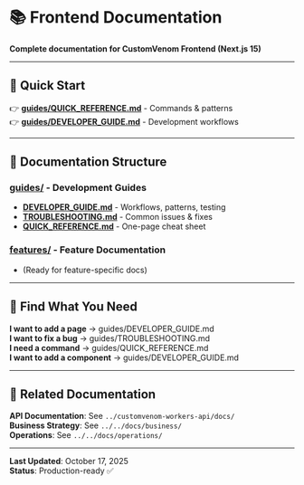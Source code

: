 # 📚 Frontend Documentation

**Complete documentation for CustomVenom Frontend (Next.js 15)**

---

## 🚀 Quick Start

👉 **[guides/QUICK_REFERENCE.md](./guides/QUICK_REFERENCE.md)** - Commands & patterns  
👉 **[guides/DEVELOPER_GUIDE.md](./guides/DEVELOPER_GUIDE.md)** - Development workflows

---

## 📁 Documentation Structure

### [guides/](./guides/) - Development Guides

- **[DEVELOPER_GUIDE.md](./guides/DEVELOPER_GUIDE.md)** - Workflows, patterns, testing
- **[TROUBLESHOOTING.md](./guides/TROUBLESHOOTING.md)** - Common issues & fixes
- **[QUICK_REFERENCE.md](./guides/QUICK_REFERENCE.md)** - One-page cheat sheet

### [features/](./features/) - Feature Documentation

- (Ready for feature-specific docs)

---

## 🎯 Find What You Need

**I want to add a page** → guides/DEVELOPER_GUIDE.md  
**I want to fix a bug** → guides/TROUBLESHOOTING.md  
**I need a command** → guides/QUICK_REFERENCE.md  
**I want to add a component** → guides/DEVELOPER_GUIDE.md

---

## 🔗 Related Documentation

**API Documentation**: See `../customvenom-workers-api/docs/`  
**Business Strategy**: See `../../docs/business/`  
**Operations**: See `../../docs/operations/`

---

**Last Updated**: October 17, 2025  
**Status**: Production-ready ✅
